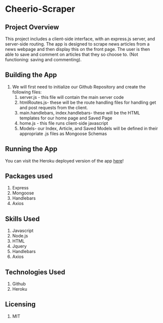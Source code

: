 # Cheerio-Scraper

## Project Overview
This project includes a client-side interface, with an express.js server, and server-side routing. The app is designed to scrape news articles from a news webpage and then display this on the front page. The user is then able to save and comment on articles that they so choose to. (Not functioning: saving and commenting).

## Building the App
1. We will first need to initialize our Github Repository and create the following files:
    1. server.js - this file will contain the main server code 
    2. htmlRoutes.js- these will be the route handling files for handling get and post requests from the client.
    3. main.handlebars, index.handlebars- these will be the HTML templates for our home page and Saved Page
    4. home.js - this file runs client-side javascript 
    5. Models- our Index, Article, and Saved Models will be defined in their appropriate .js files as Mongoose Schemas

## Running the App
You can visit the Heroku deployed version of the app [here](https://limitless-river-96505.herokuapp.com/)!

## Packages used
1. Express 
2. Mongoose
3. Handlebars
4. Axios

## Skills Used
1. Javascript
2. Node.js
3. HTML
4. Jquery
5. Handlebars
6. Axios

## Technologies Used
1. Github
2. Heroku

## Licensing
1. MIT
